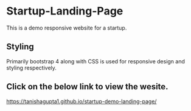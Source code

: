 # Startup-Landing-Page
This is a demo responsive website for a startup.

## Styling
Primarily bootstrap 4 along with CSS is used for responsive design and styling respectively.

## Click on the below link to view the wesite.
https://tanishagupta1.github.io/startup-demo-landing-page/


